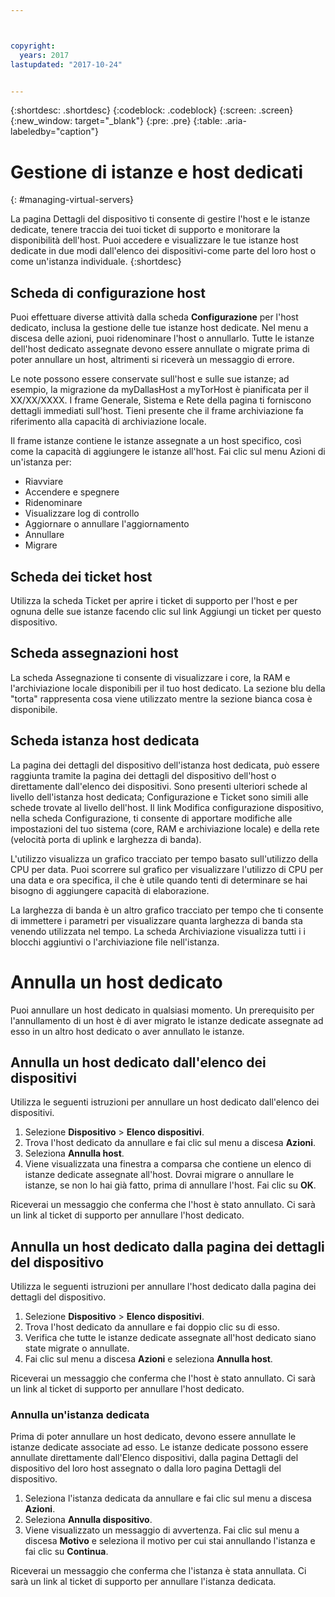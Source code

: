 ```yaml
---



copyright:
  years: 2017
lastupdated: "2017-10-24"


---
```


{:shortdesc: .shortdesc}
{:codeblock: .codeblock}
{:screen: .screen}
{:new_window: target="_blank"}
{:pre: .pre}
{:table: .aria-labeledby="caption"}

# Gestione di istanze e host dedicati
{: #managing-virtual-servers}

La pagina Dettagli del dispositivo ti consente di gestire l'host e le istanze dedicate, tenere traccia dei tuoi ticket di supporto e monitorare la disponibilità dell'host. Puoi accedere e visualizzare le tue istanze host dedicate in due modi dall'elenco dei dispositivi-come parte del loro host o come un'istanza individuale.
{:shortdesc}

## Scheda di configurazione host
Puoi effettuare diverse attività dalla scheda **Configurazione** per l'host dedicato, inclusa la gestione delle tue istanze host dedicate. Nel menu a discesa delle azioni, puoi ridenominare l'host o annullarlo. Tutte le istanze dell'host dedicato assegnate devono essere annullate o migrate prima di poter annullare un host, altrimenti si riceverà un messaggio di errore.

Le note possono essere conservate sull'host e sulle sue istanze; ad esempio, la migrazione da myDallasHost a myTorHost è pianificata per il XX/XX/XXXX. I frame Generale, Sistema e Rete della pagina ti forniscono dettagli immediati sull'host. Tieni presente che il frame archiviazione fa riferimento alla capacità di archiviazione locale.

Il frame istanze contiene le istanze assegnate a un host specifico, così come la capacità di aggiungere le istanze all'host. Fai clic sul menu Azioni di un'istanza per:

* Riavviare
* Accendere e spegnere
* Ridenominare
*	Visualizzare log di controllo
*	Aggiornare o annullare l'aggiornamento
*	Annullare
*	Migrare

## Scheda dei ticket host
Utilizza la scheda Ticket per aprire i ticket di supporto per l'host e per ognuna delle sue istanze facendo clic sul link Aggiungi un ticket per questo dispositivo.

## Scheda assegnazioni host
La scheda Assegnazione ti consente di visualizzare i core, la RAM e l'archiviazione locale disponibili per il tuo host dedicato. La sezione blu della "torta" rappresenta cosa viene utilizzato mentre la sezione bianca cosa è disponibile.

## Scheda istanza host dedicata
La pagina dei dettagli del dispositivo dell'istanza host dedicata, può essere raggiunta tramite la pagina dei dettagli del dispositivo dell'host o direttamente dall'elenco dei dispositivi. Sono presenti ulteriori schede al livello dell'istanza host dedicata; Configurazione e Ticket sono simili alle schede trovate al livello dell'host. Il link Modifica configurazione dispositivo, nella scheda Configurazione, ti consente di apportare modifiche alle impostazioni del tuo sistema (core, RAM e archiviazione locale) e della rete (velocità porta di uplink e larghezza di banda).

L'utilizzo visualizza un grafico tracciato per tempo basato sull'utilizzo della CPU per data. Puoi scorrere sul grafico per visualizzare l'utilizzo di CPU per una data e ora specifica, il che è utile quando tenti di determinare se hai bisogno di aggiungere capacità di elaborazione.

La larghezza di banda è un altro grafico tracciato per tempo che ti consente di immettere i parametri per visualizzare quanta larghezza di banda sta venendo utilizzata nel tempo. La scheda Archiviazione visualizza tutti i i blocchi aggiuntivi o l'archiviazione file nell'istanza.

# Annulla un host dedicato
Puoi annullare un host dedicato in qualsiasi momento. Un prerequisito per l'annullamento di un host è di aver migrato le istanze dedicate assegnate ad esso in un altro host dedicato o aver annullato le istanze. 
## Annulla un host dedicato dall'elenco dei dispositivi
Utilizza le seguenti istruzioni per annullare un host dedicato dall'elenco dei dispositivi.

1. Selezione **Dispositivo** > **Elenco dispositivi**.
2. Trova l'host dedicato da annullare e fai clic sul menu a discesa **Azioni**.
3. Seleziona **Annulla host**. 
4. Viene visualizzata una finestra a comparsa che contiene un elenco di istanze dedicate assegnate all'host. Dovrai migrare o annullare le istanze, se non lo hai già fatto, prima di annullare l'host. Fai clic su **OK**.

Riceverai un messaggio che conferma che l'host è stato annullato. Ci sarà un link al ticket di supporto per annullare l'host dedicato.
## Annulla un host dedicato dalla pagina dei dettagli del dispositivo
Utilizza le seguenti istruzioni per annullare l'host dedicato dalla pagina dei dettagli del dispositivo.

1. Selezione **Dispositivo** > **Elenco dispositivi**.
2. Trova l'host dedicato da annullare e fai doppio clic su di esso.
3. Verifica che tutte le istanze dedicate assegnate all'host dedicato siano state migrate o annullate.
4. Fai clic sul menu a discesa **Azioni** e seleziona **Annulla host**.

Riceverai un messaggio che conferma che l'host è stato annullato. Ci sarà un link al ticket di supporto per annullare l'host dedicato.

### Annulla un'istanza dedicata

Prima di poter annullare un host dedicato, devono essere annullate le istanze dedicate associate ad esso. Le istanze dedicate possono essere annullate direttamente dall'Elenco dispositivi, dalla pagina Dettagli del dispositivo del loro host assegnato o dalla loro pagina Dettagli del dispositivo. 

1. Seleziona l'istanza dedicata da annullare e fai clic sul menu a discesa **Azioni**.
2. Seleziona **Annulla dispositivo**.
3. Viene visualizzato un messaggio di avvertenza. Fai clic sul menu a discesa **Motivo** e seleziona il motivo per cui stai annullando l'istanza e fai clic su **Continua**.

Riceverai un messaggio che conferma che l'istanza è stata annullata. Ci sarà un link al ticket di supporto per annullare l'istanza dedicata.

